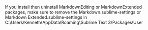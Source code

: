 If you install then uninstall MarkdownEditing or MarkdownExtended packages, make sure to remove the Markdown.sublime-settings or Markdown Extended.sublime-settings in C:\Users\Kenneth\AppData\Roaming\Sublime Text 3\Packages\User